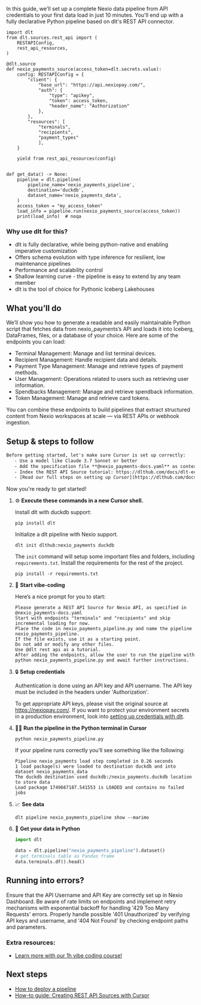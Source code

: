 In this guide, we'll set up a complete Nexio data pipeline from API credentials to your first data load in just 10 minutes. You'll end up with a fully declarative Python pipeline based on dlt's REST API connector.

```python-outcome
import dlt
from dlt.sources.rest_api import (
    RESTAPIConfig,
    rest_api_resources,
)

@dlt.source
def nexio_payments_source(access_token=dlt.secrets.value):
    config: RESTAPIConfig = {
        "client": {
            "base_url": "https://api.nexiopay.com/",
            "auth": {
                "type": "apikey",
                "token": access_token,
                "header_name": "Authorization"
            },
        },
        "resources": [
            "terminals",
            "recipients",
            "payment_types"
            ],
    }

    yield from rest_api_resources(config)


def get_data() -> None:
    pipeline = dlt.pipeline(
        pipeline_name='nexio_payments_pipeline',
        destination='duckdb',
        dataset_name='nexio_payments_data', 
    )
    access_token = "my_access_token"
    load_info = pipeline.run(nexio_payments_source(access_token))
    print(load_info)  # noqa
```

### Why use dlt for this?

- dlt is fully declarative, while being python-native and enabling imperative customization
- Offers schema evolution with type inference for resilient, low maintenance pipelines
- Performance and scalability control
- Shallow learning curve - the pipeline is easy to extend by any team member
- dlt is the tool of choice for Pythonic Iceberg Lakehouses

## What you’ll do

We’ll show you how to generate a readable and easily maintainable Python script that fetches data from nexio_payments’s API and loads it into Iceberg, DataFrames, files, or a database of your choice. Here are some of the endpoints you can load:

- Terminal Management: Manage and list terminal devices.
- Recipient Management: Handle recipient data and details.
- Payment Type Management: Manage and retrieve types of payment methods.
- User Management: Operations related to users such as retrieving user information.
- Spendbacks Management: Manage and retrieve spendback information.
- Token Management: Manage and retrieve card tokens.

You can combine these endpoints to build pipelines that extract structured content from Nexio workspaces at scale — via REST APIs or webhook ingestion.

## Setup & steps to follow

```default
Before getting started, let's make sure Cursor is set up correctly:
   - Use a model like Claude 3.7 Sonnet or better
   - Add the specification file **@nexio_payments-docs.yaml** as context
   - Index the REST API Source tutorial: https://dlthub.com/docs/dlt-ecosystem/verified-sources/rest_api/ and add it to context as **@dlt rest api**
   - [Read our full steps on setting up Cursor](https://dlthub.com/docs/dlt-ecosystem/llm-tooling/cursor-restapi#23-configuring-cursor-with-documentation)
```

Now you're ready to get started! 

1. ⚙️ **Execute these commands in a new Cursor shell.**
    
    Install dlt with duckdb support:
    ```shell
    pip install dlt
    ```

    Initialize a dlt pipeline with Nexio support.
    ```shell
    dlt init dlthub:nexio_payments duckdb
    ```

    The `init` command will setup some important files and folders, including `requirements.txt`. Install the requirements for the rest of the project.
    ```shell
    pip install -r requirements.txt
    ```
    
2. 🤠 **Start vibe-coding**
    
    Here’s a nice prompt for you to start: 
    
    ```prompt
    Please generate a REST API Source for Nexio API, as specified in @nexio_payments-docs.yaml 
    Start with endpoints "terminals" and "recipients" and skip incremental loading for now. 
    Place the code in nexio_payments_pipeline.py and name the pipeline nexio_payments_pipeline. 
    If the file exists, use it as a starting point. 
    Do not add or modify any other files. 
    Use @dlt rest api as a tutorial. 
    After adding the endpoints, allow the user to run the pipeline with python nexio_payments_pipeline.py and await further instructions.
    ```

    
3. 🔒 **Setup credentials** 
    
    Authentication is done using an API key and API username. The API key must be included in the headers under 'Authorization'.
    
    To get appropriate API keys, please visit the original source at https://nexiopay.com/.
    If you want to protect your environment secrets in a production environment, look into [setting up credentials with dlt](https://dlthub.com/docs/walkthroughs/add_credentials).
    
4. 🏃‍♀️ **Run the pipeline in the Python terminal in Cursor**
    
    ```shell
    python nexio_payments_pipeline.py
    ```
    
    If your pipeline runs correctly you’ll see something like the following:
    
    ```shell
    Pipeline nexio_payments load step completed in 0.26 seconds
    1 load package(s) were loaded to destination duckdb and into dataset nexio_payments_data
    The duckdb destination used duckdb:/nexio_payments.duckdb location to store data
    Load package 1749667187.541553 is LOADED and contains no failed jobs
    ```
    
5. 📈 **See data**
    
    ```shell
    dlt pipeline nexio_payments_pipeline show --marimo
    ```
    
6. 🐍 **Get your data in Python**
    
    ```python
    import dlt

   data = dlt.pipeline("nexio_payments_pipeline").dataset()
   # get terminals table as Pandas frame
   data.terminals.df().head()
    ```

## Running into errors?

Ensure that the API Username and API Key are correctly set up in Nexio Dashboard. Be aware of rate limits on endpoints and implement retry mechanisms with exponential backoff for handling '429 Too Many Requests' errors. Properly handle possible '401 Unauthorized' by verifying API keys and username, and '404 Not Found' by checking endpoint paths and parameters.

### Extra resources:

- [Learn more with our 1h vibe coding course!](https://www.youtube.com/watch?v=GGid70rnJuM)

## Next steps

- [How to deploy a pipeline](https://dlthub.com/docs/walkthroughs/deploy-a-pipeline)
- [How-to guide: Creating REST API Sources with Cursor](https://dlthub.com/docs/dlt-ecosystem/llm-tooling/cursor-restapi)